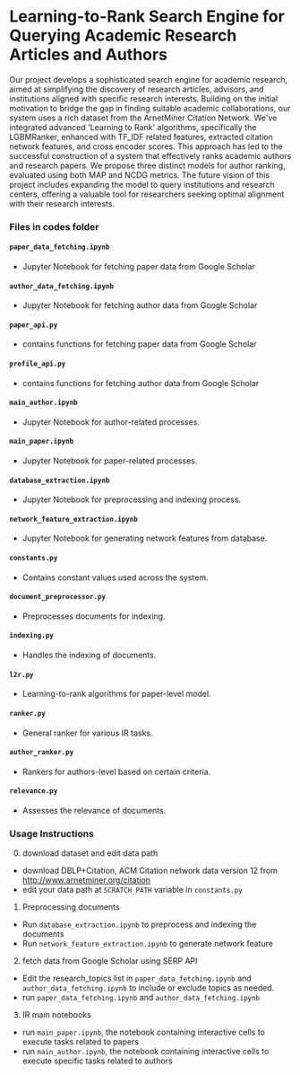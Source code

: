 # Learning-to-Rank Search Engine for Querying Academic Research Articles and Authors

Our project develops a sophisticated search engine for academic research, aimed at simplifying the discovery of research articles, advisors, and institutions aligned with specific research interests. Building on the initial motivation to bridge the gap in finding suitable academic collaborations, our system uses a rich dataset from the ArnetMiner Citation Network. We've integrated advanced 'Learning to Rank' algorithms, specifically the LGBMRanker, enhanced with TF_IDF related features, extracted citation network features, and cross encoder scores. This approach has led to the successful construction of a system that effectively ranks academic authors and research papers. We propose three distinct models for author ranking, evaluated using both MAP and NCDG metrics. The future vision of this project includes expanding the model to query institutions and research centers, offering a valuable tool for researchers seeking optimal alignment with their research interests.

### Files in codes folder

#### `paper_data_fetching.ipynb`
- Jupyter Notebook for fetching paper data from Google Scholar
#### `author_data_fetching.ipynb`
- Jupyter Notebook for fetching author data from Google Scholar

#### `paper_api.py`
- contains functions for fetching paper data from Google Scholar
#### `profile_api.py`
- contains functions for fetching author data from Google Scholar

#### `main_author.ipynb`
- Jupyter Notebook for author-related processes.

#### `main_paper.ipynb`
- Jupyter Notebook for paper-related processes.

#### `database_extraction.ipynb`
- Jupyter Notebook for preprocessing and indexing process.

#### `network_feature_extraction.ipynb`
- Jupyter Notebook for generating network features from database.

#### `constants.py`
- Contains constant values used across the system.

#### `document_preprocessor.py`
- Preprocesses documents for indexing.

#### `indexing.py`
- Handles the indexing of documents.

#### `l2r.py`
- Learning-to-rank algorithms for paper-level model.

#### `ranker.py`
- General ranker for various IR tasks.

#### `author_ranker.py` 
- Rankers for authors-level based on certain criteria.

#### `relevance.py`
- Assesses the relevance of documents.

### Usage Instructions
0. download dataset and edit data path
- download DBLP+Citation, ACM Citation network data version 12 from http://www.arnetminer.org/citation
- edit your data path at `SCRATCH_PATH` variable in `constants.py`

1. Preprocessing documents
- Run `database_extraction.ipynb` to preprocess and indexing the documents
- Run `network_feature_extraction.ipynb` to generate network feature

2. fetch data from Google Scholar using SERP API
- Edit the research_topics list in `paper_data_fetching.ipynb` and `author_data_fetching.ipynb` to include or exclude topics as needed.
- run `paper_data_fetching.ipynb` and `author_data_fetching.ipynb`

3. IR main notebooks
- run `main_paper.ipynb`, the notebook containing interactive cells to execute tasks related to papers
- run `main_author.ipynb`, the notebook containing interactive cells to execute specific tasks related to authors
